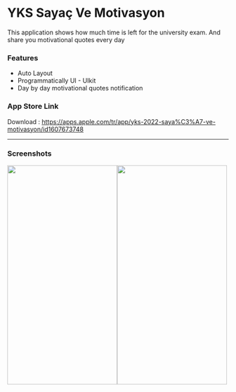 # YKS Sayaç Ve Motivasyon
This application shows how much time is left for the university exam. And share you motivational quotes every day

### Features

- Auto Layout
- Programmatically UI - UIkit
- Day by day motivational quotes notification

### App Store Link

Download : https://apps.apple.com/tr/app/yks-2022-saya%C3%A7-ve-motivasyon/id1607673748

<hr>

### Screenshots

<img src="https://user-images.githubusercontent.com/76944306/152046236-775f5f23-fa40-4a58-8429-ffd328389c17.png" data-canonical-src="" width="250" height="500" /><img src="https://user-images.githubusercontent.com/76944306/152046280-6f89045d-f14c-4d10-ae63-057109f47a28.png" data-canonical-src="" width="250" height="500" />



